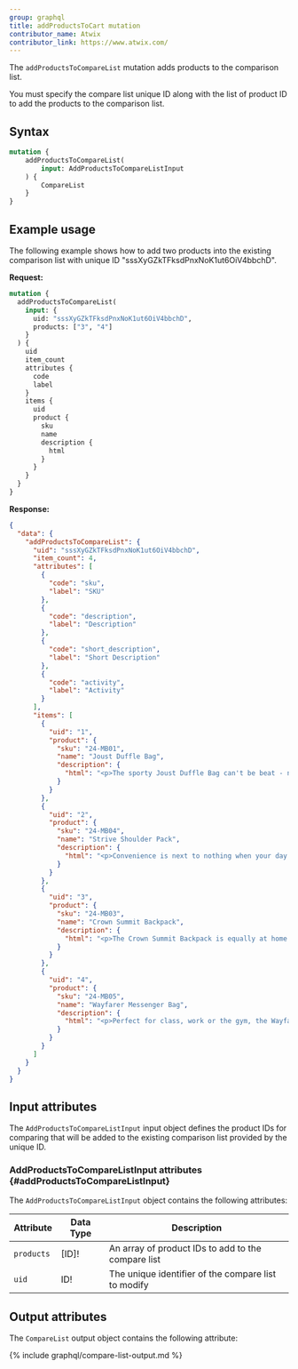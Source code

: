 ```yaml
---
group: graphql
title: addProductsToCart mutation
contributor_name: Atwix
contributor_link: https://www.atwix.com/
---
```


The `addProductsToCompareList` mutation adds products to the comparison list.

You must specify the compare list unique ID along with the list of product ID to add the products to the comparison list.

## Syntax

```graphql
mutation {
    addProductsToCompareList(
        input: AddProductsToCompareListInput
    ) {
        CompareList
    }
}
```

## Example usage

The following example shows how to add two products into the existing comparison list with unique ID "sssXyGZkTFksdPnxNoK1ut6OiV4bbchD".

**Request:**

```graphql
mutation {
  addProductsToCompareList(
    input: {
      uid: "sssXyGZkTFksdPnxNoK1ut6OiV4bbchD",
      products: ["3", "4"]
    }
  ) {
    uid
    item_count
    attributes {
      code
      label
    }
    items {
      uid
      product {
        sku
        name
        description {
          html
        }
      }
    }
  }
}
```

**Response:**

```json
{
  "data": {
    "addProductsToCompareList": {
      "uid": "sssXyGZkTFksdPnxNoK1ut6OiV4bbchD",
      "item_count": 4,
      "attributes": [
        {
          "code": "sku",
          "label": "SKU"
        },
        {
          "code": "description",
          "label": "Description"
        },
        {
          "code": "short_description",
          "label": "Short Description"
        },
        {
          "code": "activity",
          "label": "Activity"
        }
      ],
      "items": [
        {
          "uid": "1",
          "product": {
            "sku": "24-MB01",
            "name": "Joust Duffle Bag",
            "description": {
              "html": "<p>The sporty Joust Duffle Bag can't be beat - not in the gym, not on the luggage carousel, not anywhere. Big enough to haul a basketball or soccer ball and some sneakers with plenty of room to spare, it's ideal for athletes with places to go.<p>\n<ul>\n<li>Dual top handles.</li>\n<li>Adjustable shoulder strap.</li>\n<li>Full-length zipper.</li>\n<li>L 29\" x W 13\" x H 11\".</li>\n</ul>"
            }
          }
        },
        {
          "uid": "2",
          "product": {
            "sku": "24-MB04",
            "name": "Strive Shoulder Pack",
            "description": {
              "html": "<p>Convenience is next to nothing when your day is crammed with action. So whether you're heading to class, gym, or the unbeaten path, make sure you've got your Strive Shoulder Pack stuffed with all your essentials, and extras as well.</p>\n<ul>\n<li>Zippered main compartment.</li>\n<li>Front zippered pocket.</li>\n<li>Side mesh pocket.</li>\n<li>Cell phone pocket on strap.</li>\n<li>Adjustable shoulder strap and top carry handle.</li>\n</ul>"
            }
          }
        },
        {
          "uid": "3",
          "product": {
            "sku": "24-MB03",
            "name": "Crown Summit Backpack",
            "description": {
              "html": "<p>The Crown Summit Backpack is equally at home in a gym locker, study cube or a pup tent, so be sure yours is packed with books, a bag lunch, water bottles, yoga block, laptop, or whatever else you want in hand. Rugged enough for day hikes and camping trips, it has two large zippered compartments and padded, adjustable shoulder straps.</p>\n<ul>\n<li>Top handle.</li>\n<li>Grommet holes.</li>\n<li>Two-way zippers.</li>\n<li>H 20\" x W 14\" x D 12\".</li>\n<li>Weight: 2 lbs, 8 oz. Volume: 29 L.</li>\n<ul>"
            }
          }
        },
        {
          "uid": "4",
          "product": {
            "sku": "24-MB05",
            "name": "Wayfarer Messenger Bag",
            "description": {
              "html": "<p>Perfect for class, work or the gym, the Wayfarer Messenger Bag is packed with pockets. The dual-buckle flap closure reveals an organizational panel, and the roomy main compartment has spaces for your laptop and a change of clothes. An adjustable shoulder strap and easy-grip handle promise easy carrying.</p>\n<ul>\n<li>Multiple internal zip pockets.</li>\n<li>Made of durable nylon.</li>\n</ul>"
            }
          }
        }
      ]
    }
  }
}
```

## Input attributes

The `AddProductsToCompareListInput` input object defines the product IDs for comparing that will be added to the existing comparison list provided by the unique ID.

### AddProductsToCompareListInput attributes {#addProductsToCompareListInput}

The `AddProductsToCompareListInput` object contains the following attributes:

Attribute |  Data Type | Description
--- | --- | ---
`products` | [ID]! | An array of product IDs to add to the compare list
`uid` | ID! | The unique identifier of the compare list to modify

## Output attributes

The `CompareList` output object contains the following attribute:

{% include graphql/compare-list-output.md %}
